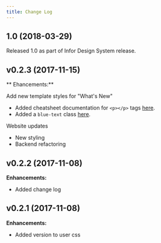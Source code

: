 ```yaml
---
title: Change Log
---
```


## 1.0 (2018-03-29)

Released 1.0 as part of Infor Design System release.

## v0.2.3 (2017-11-15)

** Ehancements:**

Add new template styles for "What's New"
- Added cheatsheet documentation for `<p></p>` tags [here](./cheatsheet.html).
- Added a `blue-text` class [here](./cheatsheet.html).

Website updates
- New styling
- Backend refactoring

## v0.2.2 (2017-11-08)

**Enhancements:**

- Added change log

## v0.2.1 (2017-11-08)

**Enhancements:**

- Added version to user css
